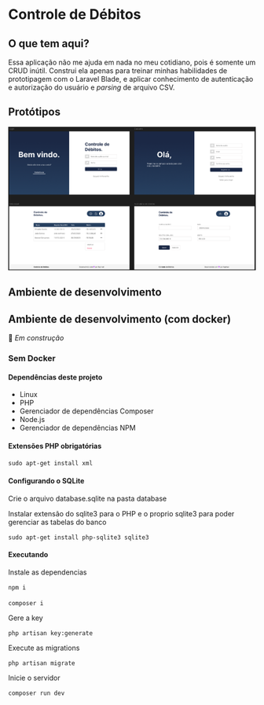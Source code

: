 # Controle de Débitos

## O que tem aqui?

Essa aplicação não me ajuda em nada no meu cotidiano, pois é somente um CRUD inútil. Construi ela apenas para treinar minhas habilidades de prototipagem com o Laravel Blade, e aplicar conhecimento de autenticação e autorização do usuário e *parsing* de arquivo CSV.

## Protótipos

![Para cego ver o prototipo feito no Figma](./public/img/prototipos.png)

## Ambiente de desenvolvimento

## Ambiente de desenvolvimento (com docker)

🚧 _Em construção_

### Sem Docker

#### Dependências deste projeto

- Linux
- PHP
- Gerenciador de dependências Composer 
- Node.js
- Gerenciador de dependências NPM

#### Extensões PHP obrigatórias

    sudo apt-get install xml

#### Configurando o SQLite

Crie o arquivo database.sqlite na pasta database

Instalar extensão do sqlite3 para o PHP e o proprio sqlite3 para poder gerenciar as tabelas do banco

    sudo apt-get install php-sqlite3 sqlite3

#### Executando

Instale as dependencias

    npm i

    composer i

Gere a key

    php artisan key:generate

Execute as migrations

    php artisan migrate

Inicie o servidor

    composer run dev